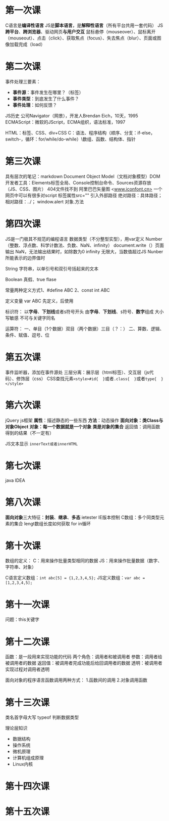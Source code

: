 # 第一次课
C语言是**编译性语言**
JS是**脚本语言**，是**解释性语言**（所有平台共用一套代码）
JS**跨平台**、**跨浏览器**、驱动网页**与用户交互**
鼠标悬停（mouseover）、鼠标离开（mouseout）、点击（click）、获取焦点（focus）、失去焦点（blur）、页面或图像加载完成（load）

# 第二次课
事件处理三要素：
- **事件源**：事件发生在哪里？（标签）
- **事件类型**：到底发生了什么事件？
- **事件处理**：如何反馈？

JS历史
公司Navigator（网景），开发人Brendan Eich，10天，1995
ECMAScript：微软的JScript，ECMA组织，语法标准，1997

HTML：标签、CSS、div+CSS
C：语法、程序结构（顺序、分支：if-else，switch-，循环：for/while/do-while）\数组、函数、结构体、指针

# 第三次课
具有层次的笔记：markdown
Document Object Model（文档对象模型）DOM
开发者工具：Elements标签全局、Console控制台命令、Sources资源存放（JS、CSS、图片）
404文件找不到
阿里巴巴矢量图 <www.iconfont.cn>
一个网页中可以有很多对script
标签属性src=""   引入外部路径
绝对路径：具体路径；相对路径：../；
window.alert  对象.方法

# 第四次课
JS是一门极其不规范的编程语言
数据类型（不分整型实型），用var定义
Number（整数、浮点数、科学计数法、负数、NaN、infinity）
document.write（）页面输出
NaN，无法输出结果时，如除数为0
infinity 无限大，当数值超过JS Nunber所能表示的边界值时

String
字符串，以单引号和双引号括起来的文本

Boolean
真假、true flase

常量两种定义方式1、#define ABC  2、const int ABC

定义变量 var ABC     先定义，后使用

标识符：
以**字母**、**下划线**或者`$`符号开头
由**字母**、**下划线**、`$`符号、**数字**组成
大小写敏感
不可与关键字同名

运算符：
一、单目（1个数据）双目（两个数据）三目（？：）
二、算数、逻辑、条件、赋值、逗号、位

# 第五次课
事件监听器，添加在事件源处
三层分离：展示层（html标签）、交互层（js代码）、修饰层（css）
CSS查找元素`<style>#id{  }`或者`.class{  }`或者`type{  }</style>`

# 第六次课
jQuery js框架
**属性**：描述静态的一些东西
**方法**：动态操作
**面向对象：类Class与对象Object** 
**对象：每一个数据就是一个对象**
**类是对象的集合**
返回值：调用函数得到的结果（不一定有）

JS文本显示
`innerText或者innerHTML`

# 第七次课
java IDEA

# 第八次课
**面向对象**三大特征：**封装**、**继承**、**多态**
ietester  IE版本控制
C数组：多个同类型元素的集合
lengt数组长度如何获取
for in循环

# 第十次课
数组的定义：
C：用来操作批量类型相同的数据
JS：用来操作批量数据（数字、字符串、对象）

C语言定义数组：`int abc[5] = {1,2,3,4,5};`
JS定义数组：`var abc = [1,2,3,4,5];`

# 第十一次课

问题：this关键字

# 第十二次课
函数：是一段用来实现功能的代码
两个角色：调用者和被调用者
参数：调用者给被调用者的数据
返回值：被调用者完成功能后给回调用者的数据
透明：被调用者实现过程对调用者透明

面向对象的程序语言函数调用两种方式：
1.函数间的调用
2.对象调用函数

# 第十三次课
类名首字母大写
typeof 判断数据类型

理论层知识
- 数据结构
- 操作系统
- 微机原理
- 计算机组成原理
- Linux内核

# 第十四次课

# 第十五次课
